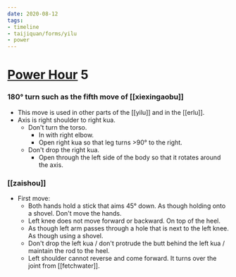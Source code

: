 ```yaml
---
date: 2020-08-12
tags:
- timeline
- taijiquan/forms/yilu
- power
---
```


# [Power Hour](http://practicalmethod.com/2020/08/pm-power-hour-classes/) 5

### 180° turn such as the fifth move of [[xiexingaobu]]
* This move is used in other parts of the [[yilu]] and in the [[erlu]].
* Axis is right shoulder to right kua.
  * Don't turn the torso. 
    * In with right elbow.
    * Open right kua so that leg turns >90° to the right.
  * Don't drop the right kua.
    * Open through the left side of the body so that it rotates around the axis.

### [[zaishou]]
* First move:
  * Both hands hold a stick that aims 45° down. As though holding onto a shovel. Don't move the hands.
  * Left knee does not move forward or backward. On top of the heel.
  * As though left arm passes through a hole that is next to the left knee. As though using a shovel.
  * Don't drop the left kua / don't protrude the butt behind the left kua / maintain the rod to the heel. 
  * Left shoulder cannot reverse and come forward. It turns over the joint from [[fetchwater]].
